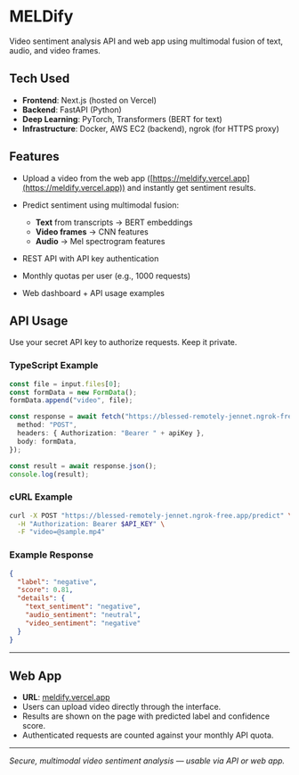 # MELDify

Video sentiment analysis API and web app using multimodal fusion of text, audio, and video frames.

## Tech Used

* **Frontend**: Next.js (hosted on Vercel)
* **Backend**: FastAPI (Python)
* **Deep Learning**: PyTorch, Transformers (BERT for text)
* **Infrastructure**: Docker, AWS EC2 (backend), ngrok (for HTTPS proxy)

## Features

* Upload a video from the web app ([https://meldify.vercel.app](https://meldify.vercel.app)) and instantly get sentiment results.
* Predict sentiment using multimodal fusion:

  * **Text** from transcripts → BERT embeddings
  * **Video frames** → CNN features
  * **Audio** → Mel spectrogram features
* REST API with API key authentication
* Monthly quotas per user (e.g., 1000 requests)
* Web dashboard + API usage examples

## API Usage

Use your secret API key to authorize requests. Keep it private.

### TypeScript Example

```ts
const file = input.files[0];
const formData = new FormData();
formData.append("video", file);

const response = await fetch("https://blessed-remotely-jennet.ngrok-free.app/predict", {
  method: "POST",
  headers: { Authorization: "Bearer " + apiKey },
  body: formData,
});

const result = await response.json();
console.log(result);
```

### cURL Example

```bash
curl -X POST "https://blessed-remotely-jennet.ngrok-free.app/predict" \
  -H "Authorization: Bearer $API_KEY" \
  -F "video=@sample.mp4"
```

### Example Response

```json
{
  "label": "negative",
  "score": 0.81,
  "details": {
    "text_sentiment": "negative",
    "audio_sentiment": "neutral",
    "video_sentiment": "negative"
  }
}
```

---

## Web App

* **URL**: [meldify.vercel.app](https://meldify.vercel.app)
* Users can upload video directly through the interface.
* Results are shown on the page with predicted label and confidence score.
* Authenticated requests are counted against your monthly API quota.

---

*Secure, multimodal video sentiment analysis — usable via API or web app.*
